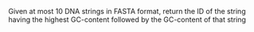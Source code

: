 Given at most 10 DNA strings in FASTA format, return the ID of the string having the highest GC-content followed by the GC-content of that string
